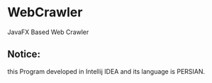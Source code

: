 # WebCrawler
JavaFX Based Web Crawler
## Notice:
this Program developed in Intellij IDEA and its language is PERSIAN.
